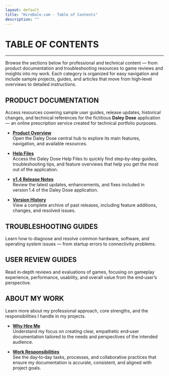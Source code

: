 ```yaml
---
layout: default
title: "HireDale.com - Table of Contents"
description: ""
---
```


# **TABLE OF CONTENTS**
---
Browse the sections below for professional and technical content — from product documentation and troubleshooting resources to game reviews and insights into my work. Each category is organized for easy navigation and include sample projects, guides, and articles that move from high‑level overviews to detailed instructions.

## **PRODUCT DOCUMENTATION**
Access resources covering sample user guides, release updates, historical changes, and technical references for the fictitious **Daley Dose** application — an online prescription service created for technical portfolio purposes.

- [**Product Overview**](https://hiredale.github.io/daleydose/)  
  Open the Daley Dose central hub to explore its main features, navigation, and available resources.
  
- [**Help Files**](/daleydose/help-files)  
  Access the Daley Dose Help Files to quickly find step‑by‑step guides, troubleshooting tips, and feature overviews that help you get the most out of the application.

- [**v1.4 Release Notes**](/daleydose/release-notes-v1.4)  
  Review the latest updates, enhancements, and fixes included in version 1.4 of the Daley Dose application.

- [**Version History**](/daleydose/release-note-version-history)  
  View a complete archive of past releases, including feature additions, changes, and resolved issues.


## **TROUBLESHOOTING GUIDES**
Learn how to diagnose and resolve common hardware, software, and operating system issues — from startup errors to connectivity problems.

## **USER REVIEW GUIDES**
Read in‑depth reviews and evaluations of games, focusing on gameplay experience, performance, usability, and overall value from the end‑user’s perspective.

## **ABOUT MY WORK**
Learn more about my professional approach, core strengths, and the responsibilities I handle in my projects.

- [**Why Hire Me**](/why-hire-me)  
  Understand my focus on creating clear, empathetic end‑user documentation tailored to the needs and perspectives of the intended audience.

- [**Work Responsibilities**](/day-to-day)  
  See the day‑to‑day tasks, processes, and collaborative practices that ensure my documentation is accurate, consistent, and aligned with project goals.


